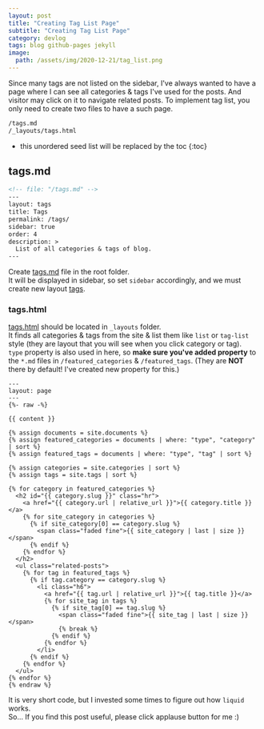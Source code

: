 ```yaml
---
layout: post
title: "Creating Tag List Page"
subtitle: "Creating Tag List Page"
category: devlog
tags: blog github-pages jekyll
image:
  path: /assets/img/2020-12-21/tag_list.png
---
```


Since many tags are not listed on the sidebar, I've always wanted to have a page where I can see all categories & tags I've used for the posts. And visitor may click on it to navigate related posts. To implement tag list, you only need to create two files to have a such page.

<!--more-->

```default
/tags.md
/_layouts/tags.html
```

* this unordered seed list will be replaced by the toc
{:toc}

## tags.md

```markdown
<!-- file: "/tags.md" -->
---
layout: tags
title: Tags
permalink: /tags/
sidebar: true
order: 4
description: >
  List of all categories & tags of blog.
---
```

Create [tags.md](https://github.com/LazyRen/LazyRen.github.io/blob/master/tags.md) file in the root folder.<br>
It will be displayed in sidebar, so set `sidebar` accordingly, and we must create new layout [tags](#tagshtml).

### tags.html

[tags.html](https://github.com/LazyRen/LazyRen.github.io/blob/master/_layouts/tags.html) should be located in `_layouts` folder.<br>
It finds all categories & tags from the site & list them like `list` or `tag-list` style (they are layout that you will see when you click category or tag).<br>
`type` property is also used in here, so **make sure you've added property** to the `*.md` files in `/featured_categories` & `/featured_tags`. (They are **NOT** there by default! I've created new property for this.)

```liquid
---
layout: page
---
{%- raw -%}

{{ content }}

{% assign documents = site.documents %}
{% assign featured_categories = documents | where: "type", "category" | sort %}
{% assign featured_tags = documents | where: "type", "tag" | sort %}

{% assign categories = site.categories | sort %}
{% assign tags = site.tags | sort %}

{% for category in featured_categories %}
  <h2 id="{{ category.slug }}" class="hr">
    <a href="{{ category.url | relative_url }}">{{ category.title }}</a>
    {% for site_category in categories %}
      {% if site_category[0] == category.slug %}
        <span class="faded fine">{{ site_category | last | size }}</span>
      {% endif %}
    {% endfor %}
  </h2>
  <ul class="related-posts">
    {% for tag in featured_tags %}
      {% if tag.category == category.slug %}
        <li class="h6">
          <a href="{{ tag.url | relative_url }}">{{ tag.title }}</a>
          {% for site_tag in tags %}
            {% if site_tag[0] == tag.slug %}
              <span class="faded fine">{{ site_tag | last | size }}</span>
              {% break %}
            {% endif %}
          {% endfor %}
        </li>
      {% endif %}
    {% endfor %}
  </ul>
{% endfor %}
{% endraw %}
```

It is very short code, but I invested some times to figure out how `liquid` works.<br>
So... If you find this post useful, please click applause button for me :)
